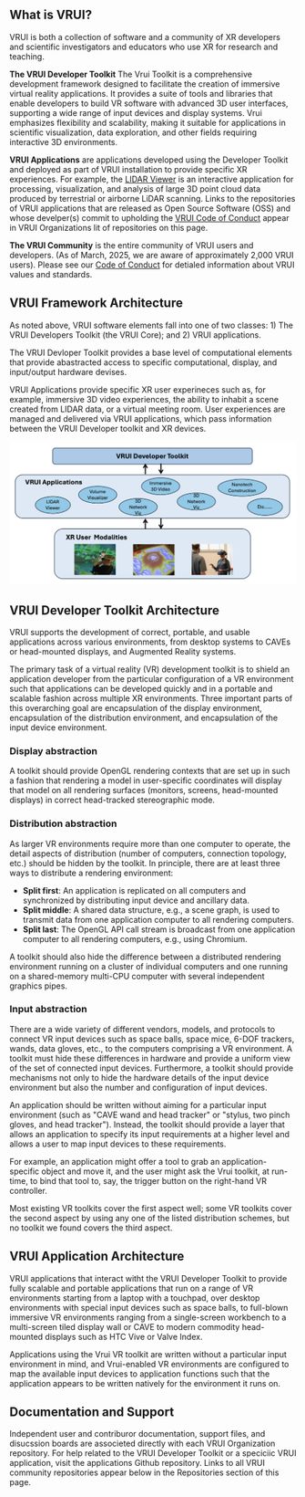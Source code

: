 ## What is VRUI?

VRUI is both a collection of software and a community of XR developers and scientific investigators and educators who use XR for research and teaching. 

**The VRUI Developer Toolkit** The Vrui Toolkit is a comprehensive development framework designed to facilitate the creation of immersive virtual reality applications. It provides a suite of tools and libraries that enable developers to build VR software with advanced 3D user interfaces, supporting a wide range of input devices and display systems. Vrui emphasizes flexibility and scalability, making it suitable for applications in scientific visualization, data exploration, and other fields requiring interactive 3D environments. 

**VRUI Applications** are applications developed using the Developer Toolkit and deployed as part of VRUI installation to provide specific XR experiences.  For example, the [LIDAR Viewer](https://github.com/vrui-vr/lidarviewer) is an interactive application for processing,
visualization, and analysis of large 3D point cloud data
produced by terrestrial or airborne LiDAR scanning.  Links to the repositories of VRUI applications that are released as Open Source Software (OSS) and whose develper(s) commit to upholding the [VRUI Code of Conduct](https://github.com/vrui-vr/.github/blob/main/CODE_OF_CONDUCT.md) appear in VRUI Organizations lit of repositories on this page.  

**The VRUI Community** is the entire community of VRUI users and developers.  (As of March, 2025, we are aware of approximately 2,000 VRUI users). Please see our [Code of Conduct](https://github.com/vrui-vr/.github/blob/main/CODE_OF_CONDUCT.md) for detialed information about VRUI values and standards.   

## VRUI Framework Architecture

As noted above, VRUI software elements fall into one of two classes:  1) The VRUI Developers Toolkit (the VRUI Core); and 2) VRUI applications.  

The VRUI Devloper Toolkit provides a base level of computational elements that provide abastracted access to specific computational, display, and input/output hardware devises.  

VRUI Applications provide specific XR user experineces such as, for example, immersive 3D video experiences, the ability to inhabit a scene created from LIDAR data, or a virtual meeting room.  User experiences are managed and delivered via VRUI applications, which pass information between the VRUI Developer toolkit and XR devices.

![VRUI System Architecture](img/vrui_overview.png)

## VRUI Developer Toolkit Architecture

VRUI supports the development of correct, portable, and usable applications across various environments, from desktop systems to CAVEs or head-mounted displays, and Augmented Reality systems.

The primary task of a virtual reality (VR) development toolkit is to shield an application developer from the particular configuration of a VR environment such that applications can be developed quickly and in a portable and scalable fashion across multiple XR environments. Three important parts of this overarching goal are encapsulation of the display environment, encapsulation of the distribution environment, and encapsulation of the input device environment.

### Display abstraction
A toolkit should provide OpenGL rendering contexts that are set up in such a fashion that rendering a model in user-specific coordinates will display that model on all rendering surfaces (monitors, screens, head-mounted displays) in correct head-tracked stereographic mode.

### Distribution abstraction
As larger VR environments require more than one computer to operate, the detail aspects of distribution (number of computers, connection topology, etc.) should be hidden by the toolkit. In principle, there are at least three ways to distribute a rendering environment: 

- **Split first**: An application is replicated on all computers and synchronized by distributing input device and ancillary data.
- **Split middle**: A shared data structure, e.g., a scene graph, is used to transmit data from one application computer to all rendering computers.
- **Split last**: The OpenGL API call stream is broadcast from one application computer to all rendering computers, e.g., using Chromium.

A toolkit should also hide the difference between a distributed rendering environment running on a cluster of individual computers and one running on a shared-memory multi-CPU computer with several independent graphics pipes.

### Input abstraction
There are a wide variety of different vendors, models, and protocols to connect VR input devices such as space balls, space mice, 6-DOF trackers, wands, data gloves, etc., to the computers comprising a VR environment. A toolkit must hide these differences in hardware and provide a uniform view of the set of connected input devices. Furthermore, a toolkit should provide mechanisms not only to hide the hardware details of the input device environment but also the number and configuration of input devices.

An application should be written without aiming for a particular input environment (such as "CAVE wand and head tracker" or "stylus, two pinch gloves, and head tracker"). Instead, the toolkit should provide a layer that allows an application to specify its input requirements at a higher level and allows a user to map input devices to these requirements.

For example, an application might offer a tool to grab an application-specific object and move it, and the user might ask the Vrui toolkit, at run-time, to bind that tool to, say, the trigger button on the right-hand VR controller.

Most existing VR toolkits cover the first aspect well; some VR toolkits cover the second aspect by using any one of the listed distribution schemes, but no toolkit we found covers the third aspect.

## VRUI Application Architecture

VRUI applications that interact witht the VRUI Developer Toolkit to provide fully scalable and portable applications that run on a range of VR environments starting from a laptop with a touchpad, over desktop environments with special input devices such as space balls, to full-blown immersive VR environments ranging from a single-screen workbench to a multi-screen tiled display wall or CAVE to modern commodity head-mounted displays such as HTC Vive or Valve Index.

Applications using the Vrui VR toolkit are written without a particular input environment in mind, and Vrui-enabled VR environments are configured to map the available input devices to application functions such that the application appears to be written natively for the environment it runs on.


## Documentation and Support

Independent user and contriburor documentation, support files, and disucssion boards are associeted directly with each VRUI Organization repository.  For help related to the VRUI Developer Toolkit or a speciciic VRUI application, visit the applications Github repository.  Links to all VRUI community repositories appear below in the Repositories section of this page.  


<!--

**Here are some ideas to get you started:**

🙋‍♀️ A short introduction - what is your organization all about?
🌈 Contribution guidelines - how can the community get involved?
👩‍💻 Useful resources - where can the community find your docs? Is there anything else the community should know?
🍿 Fun facts - what does your team eat for breakfast?
🧙 Remember, you can do mighty things with the power of [Markdown](https://docs.github.com/github/writing-on-github/getting-started-with-writing-and-formatting-on-github/basic-writing-and-formatting-syntax)
-->
